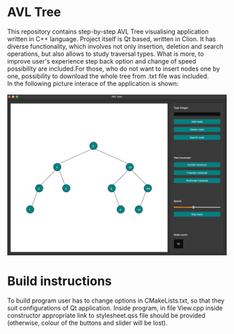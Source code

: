 # AVL Tree 
This repository contains step-by-step AVL Tree visualising application written in C++ language. Project itself is Qt based, written in Clion.
It has diverse functionality, which involves not only insertion, deletion and search operations, but also allows to study traversal types.
What is more, to improve user's experience step back option and change of speed possibility are included.For those, who do not want to insert nodes one by one, possibility to download the whole tree from .txt file was included.\
In the following picture interace of the application is shown:\
\
![Screenshot](interface.png)
# Build instructions
To build program user has to change options in CMakeLists.txt, so that they suit configurations of Qt application. Inside program, in file View.cpp inside constructor appropriate link to stylesheet.qss file should be provided (otherwise, colour of the buttons and slider will be lost).
